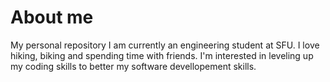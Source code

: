 # About me
My personal repository 
I am currently an engineering student at SFU. I love hiking, biking and spending time with friends. I'm interested in leveling up my coding skills to better my software devellopement skills. 
